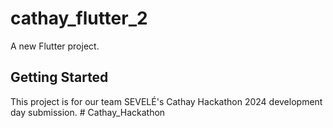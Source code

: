 # cathay_flutter_2

A new Flutter project.

## Getting Started

This project is for our team SEVELÉ's Cathay Hackathon 2024 development day submission.
 
 #   C a t h a y _ H a c k a t h o n 
 
 
